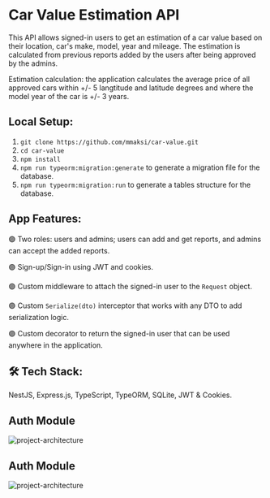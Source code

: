 # Car Value Estimation API
This API allows signed-in users to get an estimation of a car value based on their location, car's make, model, year and mileage. The estimation is calculated from previous reports added by the users after being approved by the admins.

Estimation calculation: the application calculates the average price of all approved cars within +/- 5 langtitude and latitude degrees and where the model year of the car is +/- 3 years.

## Local Setup:
1. `git clone https://github.com/mmaksi/car-value.git`
2. `cd car-value`
3. `npm install`
4. `npm run typeorm:migration:generate` to generate a migration file for the database.
5. `npm run typeorm:migration:run` to generate a tables structure for the database.

## App Features:

🟣 Two roles: users and admins; users can add and get reports, and admins can accept the added reports.

🟣 Sign-up/Sign-in using JWT and cookies.

🟣 Custom middleware to attach the signed-in user to the `Request` object.

🟣 Custom `Serialize(dto)` interceptor that works with any DTO to add serialization logic.

🟣 Custom decorator to return the signed-in user that can be used anywhere in the application.

## 🛠️ Tech Stack:

NestJS, Express.js, TypeScript, TypeORM, SQLite, JWT & Cookies.

## Auth Module
![project-architecture](https://i.ibb.co/nLSm7Tj/Users-Module.png)

## Auth Module
![project-architecture](https://i.ibb.co/m5gZN9S/Reports-Module.png)

